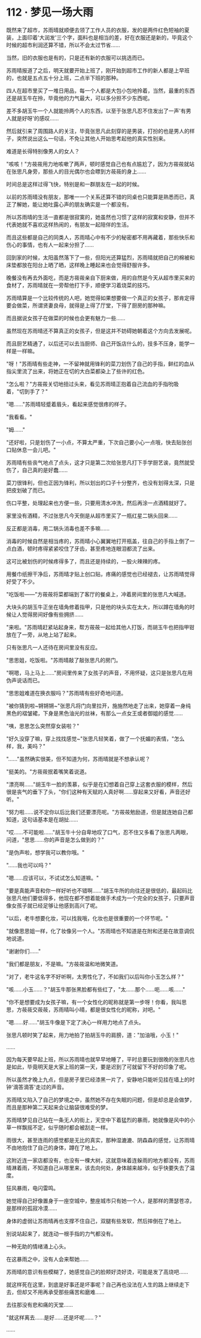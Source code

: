 <link rel="stylesheet" href="../styles/text.css" />
<h1>112 · 梦见一场大雨</h1>

既然来了超市，苏雨晴就顺便去领了工作人员的衣服，发的是两件红色短袖的夏装，上面印着'大润发'三个字，面料也是相当的差，好在衣服还是新的，毕竟这个时候的超市利润还算不错，所以不会太过节省……

当然，旧的衣服也是有的，只是还有新的衣服可以挑选而已。

苏雨晴报道了之后，明天就要开始上班了，刚开始到超市工作的新人都是上早班的，也就是五点五十分上班，二点半下班的那种。

四人在超市里买了一堆日用品，每一个人都是大包小包地拎着，当然，最重的东西还是胡玉牛在拎，毕竟他的力气最大，可以多分担不少东西呢。

差不多胡玉牛一个人就能拎两个人的东西，以至于张思凡忍不住发出了一声'有男人就是好呀'的感叹……

然后就引来了周围路人的关注，毕竟张思凡此刻穿的是男装，打扮的也是男人的样子，突然说出这么一句话，不免让其他人开始思考起他的真实性别来。

难道是长得特别像男人的女人？

"咳咳！"方莜莜用力地咳嗽了两声，顿时感觉自己也有点尴尬了，因为方莜莜就站在张思凡身旁，那些人的目光偶尔也会瞟到方莜莜的身上……

时间总是这样过得飞快，特别是和一群朋友在一起的时候。

以前的苏雨晴没有朋友，那唯一一个关系还算不错的同桌也只能算是熟悉而已，真正了解她，能让她吐露心声的朋友确实是一个都没有。

所以苏雨晴的生活一直都是很寂寞的，她虽然也习惯了这样的寂寞和安静，但并不代表她就不喜欢这样热闹的，有朋友一起陪伴的生活。

而且这些都是自己的同类人，苏雨晴心中有不少的秘密都不用再藏着，那些快乐和伤心的事情，也有人一起来分担了……

回到家的时候，太阳虽然落下了一些，但阳光还算猛烈，苏雨晴就把自己的棉被和床垫都放在阳台上晒了晒，这样晚上睡起来也会觉得舒服许多。

晚餐没有再去外面吃，而是方莜莜亲自下厨来做，用的自然是今天从超市里买来的食材了，苏雨晴就在一旁帮他打下手，顺便学习着烧菜的技巧。

苏雨晴算是一个比较传统的人吧，她觉得如果想要做一个真正的女孩子，那肯定得要会做菜，所谓贤妻良母，就得是上得了厅堂，下得了厨房的那种嘛。

而且据说女孩子在做菜的时候也会更有魅力一些……

虽然现在苏雨晴还不算真正的女孩子，但是这并不妨碍她朝着这个方向去发展呢。

而且厨艺精通了，以后还可以去当厨师、自己开饭店什么的，技多不压身，能学一样是一样嘛。

"呀！"苏雨晴有些走神，一不留神就用锋利的菜刀划伤了自己的手指，鲜红的血从指尖里流了出来，将她正在切的大白菜都染上了些许的红色。

"怎么啦？"方莜莜关切地扭过头来，看见苏雨晴正抱着自己流血的手指吮吸着，"切到手了？"

"嗯……"苏雨晴轻蹙着眉头，看起来感觉很疼的样子。

"我看看。"

"姆……"

"还好啦，只是划伤了一小点，不算太严重，下次自己要小心一点哦，快去贴张创口贴休息一会儿吧。"

苏雨晴有些丧气地点了点头，这才只是第二次给张思凡打下手学厨艺诶，竟然就受伤了，自己真的是好蠢……

菜刀很锋利，但也正因为锋利，所以划出的口子十分整齐，也没有划得太深，只是把皮划破了而已。

伤口平整，处理起来也方便一些，只要用清水冲洗，然后再涂一点酒精就好了。

家里没有酒精，不过张思凡今天倒是从超市里买了一瓶红星二锅头回来……

反正都是消毒，用二锅头消毒也差不多嘛……

消毒的时候自然是相当疼的，苏雨晴小心翼翼地打开瓶盖，往自己的手指上倒了一点白酒，顿时疼得紧紧咬住了牙齿，甚至疼地连眼泪都流了出来。

这可比被划伤的时候疼得多了，而且还是持续的，一股火辣辣的疼。

用餐巾纸擦干净后，苏雨晴才贴上创口贴，疼痛的感觉也已经褪去，让苏雨晴觉得好受了不少。

"吃饭啦——"方莜莜将菜都端到了客厅的餐桌上，冲着房间里的张思凡大喊道。

大块头的胡玉牛正坐在墙角修着指甲，只是他的块头实在太大，所以蹲在墙角的时候让人觉得房间好像有些拥挤……

"来啦。"苏雨晴赶紧站起身来，帮方莜莜一起给其他人打饭，而胡玉牛也把指甲钳放在了一旁，从地上站了起来。

只有张思凡一人还待在房间里没有反应。

"思思姐，吃饭啦。"苏雨晴敲了敲张思凡的房门。

"啊嗯，马上马上……"房间里传来了女孩子的声音，不用怀疑，这只是张思凡在用伪声说话而已。

"思思姐难道在换衣服吗？"苏雨晴有些好奇地问道。

"被你猜到啦\~锵锵锵\~"张思凡将门向里拉开，施施然地走了出来，她穿着一身纯黑色的褶皱裙，下身是黑色油光的丝袜，有那么一点女王或者御姐的感觉……

"咦，思思怎么突然穿女装啦？"

"好久没穿了嘛，穿上找找感觉\~"张思凡轻笑着，做了一个抚媚的表情，"怎么样，我，美吗？"

"……"虽然确实很美，但不知道为何，苏雨晴就是不想承认呢？

"挺美的。"方莜莜抿着嘴笑着说道。

"漂亮啊……"胡玉牛一脸的羡慕，似乎是在幻想着自己穿上这套衣服的模样，然后很是丧气的垂下了头，"你们这种有天赋的人真好啊……穿起来又好看，声音还好听。"

"努力啦……说不定你以后比我们还要漂亮呢。"方莜莜勉励道，但是就连她自己都知道，这句话基本是在胡扯……

"哎……不可能啦……"胡玉牛十分自卑地叹了口气，忍不住又多看了张思凡两眼，问道，"思思……你的声音是怎么做到的？"

"是伪声啦，想学我可以教你哦。"

"……我也可以吗？"

"嗯……应该可以，不试试怎么知道嘛。"

"要是真能声音和你一样好听也不错啊……"胡玉牛所的向往还是很低的，最起码比张思凡他们要低得多，他现在都不想着能做手术成为一个完全的女孩子，只要声音像女孩子就已经足够让他感到高兴了呢。

"以后，老牛想要化妆，可以找我哦，化妆也是很重要的一个环节呢。"

"就像思思姐一样，化了妆像另一个人。"苏雨晴也不知道是在附和还是在故意调侃地说道。

"谢谢你们……"

"我们都是朋友，不是嘛。"方莜莜温和地微笑道。

"对了，老牛这名字不好听啊，太男性化了，不如我们以后叫你小玉怎么样？"

"咳……小玉……？"胡玉牛那张黑脸都有些红了，"太……那个……呃……咳……"

"你不是想要成为女孩子嘛，有一个女性化的昵称就是第一步呀！你看，我叫思思，方莜莜交莜莜，苏雨晴叫小晴，都是很女性化的昵称，对吧。"

"嗯……好……"胡玉牛像是下定了决心一样用力地点了点头。

张思凡顿时笑了起来，用力地拍了拍胡玉牛的肩膀，道："加油哦，小玉！"

……

因为每天要早起上班，所以苏雨晴也就早早地睡了，平时总要玩到很晚的张思凡也是如此，毕竟明天是大家上班的第一天，要是迟到了可就留下不好的印象了呢。

所以虽然才晚上九点，但是房子里已经漆黑一片了，安静地只能听见挂在墙上的时钟'滴答滴答'走过的声音。

苏雨晴又陷入了自己的梦境之中，虽然她不存在失眠的问题，但是却总是会做梦，而且是那种第二天起来会让脑袋很难受的梦。

苏雨晴梦见自己站在一条无人的街上，天空中下着猛烈的暴雨，她就像是风中的小草一样飘摇不定，似乎随时都会被刮走一样。

雨很大，甚至连雨的感觉都是无比的真实，那种湿漉漉、阴森森的感觉，让苏雨晴不由地抱住了自己的身体，蹲在了地上。

这附近连一家店都没有，也没有一棵大树，这就意味着连躲雨的地方都没有，苏雨晴淋着雨，不知道自己从哪里来，该去向何处，身体越来越冷，似乎快要失去了温度。

狂风暴雨，电闪雷鸣。

她觉得自己好像置身于一座空城中，整座城市只有她一个人，是那样的萧瑟苍凉，是那样的孤寂冷漠……

身体的虚弱让苏雨晴再也支撑不住自己，双腿有些发软，然后摔倒在了地上。

别说站起来了，就连动一根手指的力气都没有。

一种无助的情绪涌上心头。

在这暴雨之中，没有人会来帮她……

苏雨晴的意识有些模糊了，她感觉自己的脸颊好烫好烫，可能是发了高烧吧……

就这样死在这里，到底是好事还是坏事呢？自己再也没法在人生的路上继续走下去，但却又不用再承受那些痛苦和磨难……

去往那没有悲和痛的天堂……

"就这样离去……是好……还是坏呢……？"

……
